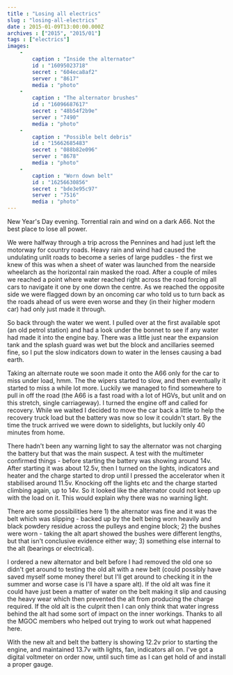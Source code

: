 ```yaml
---
title : "Losing all electrics"
slug : "losing-all-electrics"
date : 2015-01-09T13:00:00.000Z
archives : ["2015", "2015/01"]
tags : ["electrics"]
images:
    -
        caption : "Inside the alternator"
        id : "16095023718"
        secret : "604eca8af2"
        server : "8617"
        media : "photo"
    -
        caption : "The alternator brushes"
        id : "16096687617"
        secret : "48b54f2b9e"
        server : "7490"
        media : "photo"
    -
        caption : "Possible belt debris"
        id : "15662685483"
        secret : "088b82e096"
        server : "8678"
        media : "photo"
    -
        caption : "Worn down belt"
        id : "16256630856"
        secret : "bde3e95c97"
        server : "7516"
        media : "photo"
---
```


New Year's Day evening. Torrential rain and wind on a dark A66. Not the best place to lose all power.


We were halfway through a trip across the Pennines and had just left the motorway for country roads. Heavy rain and wind had caused the undulating unlit roads to become a series of large puddles - the first we knew of this was when a sheet of water was launched from the nearside wheelarch as the horizontal rain masked the road. After a couple of miles we reached a point where water reached right across the road forcing all cars to navigate it one by one down the centre. As we reached the opposite side we were flagged down by an oncoming car who told us to turn back as the roads ahead of us were even worse and they (in their higher modern car) had only just made it through.


So back through the water we went. I pulled over at the first available spot (an old petrol station) and had a look under the bonnet to see if any water had made it into the engine bay. There was a little just near the expansion tank and the splash guard was wet but the block and ancillaries seemed fine, so I put the slow indicators down to water in the lenses causing a bad earth.


Taking an alternate route we soon made it onto the A66 only for the car to miss under load, hmm. The the wipers started to slow, and then eventually it started to miss a while lot more. Luckily we managed to find somewhere to pull in off the road (the A66 is a fast road with a lot of HGVs, but unlit and on this stretch, single carriageway). I turned the engine off and called for recovery. While we waited I decided to move the car back a little to help the recovery truck load but the battery was now so low it couldn't start. By the time the truck arrived we were down to sidelights, but luckily only 40 minutes from home.


There hadn't been any warning light to say the alternator was not charging the battery but that was the main suspect.  A test with the multimeter confirmed things - before starting the battery was showing around 14v. After starting it was about 12.5v, then I turned on the lights, indicators and heater and the charge started to drop until I pressed the accelerator when it stabilised around 11.5v. Knocking off the lights etc and the charge started climbing again, up to 14v. So it looked like the alternator could not keep up with the load on it. This would explain why there was no warning light.


There are some possibilities here 1) the alternator was fine and it was the belt which was slipping - backed up by the belt being worn heavily and black powdery residue across the pulleys and engine block; 2) the bushes were worn - taking the alt apart showed the bushes were different lengths, but that isn't conclusive evidence either way; 3) something else internal to the alt (bearings or electrical).


I ordered a new alternator and belt before I had removed the old one so didn't get around to testing the old alt with a new belt (could possibly have saved myself some money there! but I'll get around to checking it in the summer and worse case is I'll have a spare alt). If the old alt was fine it could have just been a matter of water on the belt making it slip and causing the heavy wear which then prevented the alt from producing the charge required. If the old alt is the culprit then I can only think that water ingress behind the alt had some sort of impact on the inner workings. Thanks to all the MGOC members who helped out trying to work out what happened here.


With the new alt and belt the battery is showing 12.2v prior to starting the engine, and maintained 13.7v with lights, fan, indicators all on. I've got a digital voltmeter on order now, until such time as I can get hold of and install a proper gauge.